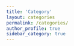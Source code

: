 ```yaml
---
title: 'Category'
layout: categories
permalink: /categories/
author_profile: true
sidebar_category: true
---
```

